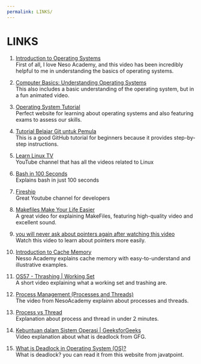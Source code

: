 ```yaml
---
permalink: LINKS/
---
```


# LINKS

1. [Introduction to Operating Systems](https://youtu.be/vBURTt97EkA?si=wlejqml6JG3iyL3R)<br>
First of all, I love Neso Academy, and this video has been incredibly helpful to me in understanding the basics of operating systems.

2. [Computer Basics: Understanding Operating Systems](https://youtu.be/fkGCLIQx1MI?si=HCHo_DUbbUNTZKkI)<br>
This also includes a basic understanding of the operating system, but in a fun animated video.

3. [Operating System Tutorial](https://www.tutorialspoint.com/operating_system/index.htm)<br>
Perfect website for learning about operating systems and also featuring exams to assess our skills.

4. [Tutorial Belajar Git untuk Pemula](https://www.petanikode.com/tutorial/git/)<br>
This is a good GitHub tutorial for beginners because it provides step-by-step instructions.

5. [Learn Linux TV ](https://www.youtube.com/@LearnLinuxTV)<br>
YouTube channel that has all the videos related to Linux

6. [Bash in 100 Seconds]( https://youtu.be/I4EWvMFj37g?si=SXre1vRthWVsJOfo)<br>
Explains bash in just 100 seconds

7. [Fireship](https://youtube.com/@Fireship?si=xWP3np_O0FVbtTyI)<br>
Great Youtube channel for developers

8. [Makefiles Make Your Life Easier](https://youtu.be/yWLkyN_Satk?si=FF1JFVeUNSZugBeK)<br>
A great video for explaining MakeFiles, featuring high-quality video and excellent sound.

9. [you will never ask about pointers again after watching this video](https://youtu.be/2ybLD6_2gKM?si=keHoQ0T-F4o48KEx)<br>
Watch this video to learn about pointers more easily.

10. [Introduction to Cache Memory](https://youtu.be/Ez_kyBS-y5w?si=CIV3gxnLLBDiXlzN)<br>
Nesso Academy explains cache memory with easy-to-understand and illustrative examples.

11. [OS57 - Thrashing | Working Set](https://youtu.be/cmloi8NSQgk?si=4bMk92wuwqATRKCH)<br>
A short video explaining what a working set and trashing are.

12. [Process Management (Processes and Threads)](https://youtu.be/OrM7nZcxXZU?si=tMuZ5-KneczaeUpT)<br>
The video from NesoAcademy explainn about processes and threads.

13. [Process vs Thread](https://youtu.be/Dhf-DYO1K78?si=Nd7LeUVvg3uk1KWe)<br>
Explanation about process and thread in under 2 minutes.

14. [Kebuntuan dalam Sistem Operasi | GeeksforGeeks](https://youtu.be/onkWXaXAgbY?si=aSxLnVVLOUzhP4PK)<br>
Video explanation about what is deadlock from GFG.

15. [What is Deadlock in Operating System (OS)?](https://www.javatpoint.com/os-deadlocks-introduction)<br>
What is deadlock? you can read it from this website from javatpoint. 
